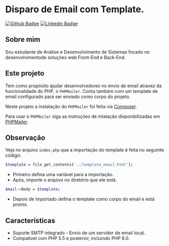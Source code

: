 # Disparo de Email com Template.

[![Github Badge](https://img.shields.io/badge/-Github-000?style=flat-square&logo=Github&logoColor=white&link=https://github.com/Cesar4ugusto)](https://github.com/Cesar4ugusto)
[![Linkedin Badge](https://img.shields.io/badge/-LinkedIn-blue?style=flat-square&logo=Linkedin&logoColor=white&linkhttps://www.linkedin.com/in/c%C3%A9sar-augusto-aa8143160//)](https://www.linkedin.com/in/c%C3%A9sar-augusto-aa8143160//)

## Sobre mim
Sou estudante de Análise e Desenvolvimento de Sistemas focado no desenvolvimentode soluções web Front-End e Back-End.

## Este projeto
Tem como propósito ajudar desenvolvedores no envio de email atravez da funcionalidade do PHP, o `PHPMailer`. Conta também com um template de email configurado para ser enviado como corpo do projeto.

Neste projeto a instalação do `PHPMailer` foi feita via [Composer](https://getcomposer.org).

Para usar o `PHPMailer` siga as instruções de intalação disponibilizadas em [PHPMailer](https://github.com/PHPMailer/PHPMailer).

## Observação

Veja no arquivo `index.php` que a importação do template é feita no seguinte código:

```sh
$template = file_get_contents('../template_email.html');
```

- Primeiro defina uma variável para a importação.
- Após, importe o arquivo no diretório que ele está.

```sh
$mail->Body = $template; 
```

- Depois de importado defina o template como corpo do email e está pronto.

## Características

- Suporte SMTP integrado - Envio de um servidor de email local.
- Compatível com PHP 5.5 e posterior, incluindo PHP 8.0.